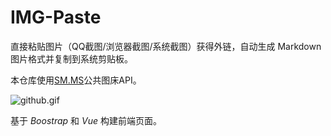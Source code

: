 # IMG-Paste

直接粘贴图片（QQ截图/浏览器截图/系统截图）获得外链，自动生成 Markdown 图片格式并复制到系统剪贴板。

<!-- 中国区访问 [Gitee 版](https://jyeric.gitee.io/img-paste/) 速度更快。 -->

本仓库使用[SM.MS](https://sm.ms/)公共图床API。

![github.gif](https://i.loli.net/2019/03/30/5c9f2ea0bfc04.gif)

基于 *Boostrap* 和 *Vue* 构建前端页面。
